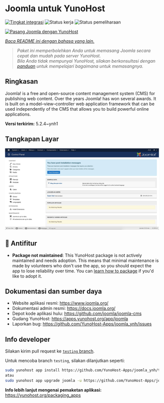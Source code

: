 <!--
N.B.: README ini dibuat secara otomatis oleh <https://github.com/YunoHost/apps/tree/master/tools/readme_generator>
Ini TIDAK boleh diedit dengan tangan.
-->

# Joomla untuk YunoHost

[![Tingkat integrasi](https://apps.yunohost.org/badge/integration/joomla)](https://ci-apps.yunohost.org/ci/apps/joomla/)
![Status kerja](https://apps.yunohost.org/badge/state/joomla)
![Status pemeliharaan](https://apps.yunohost.org/badge/maintained/joomla)

[![Pasang Joomla dengan YunoHost](https://install-app.yunohost.org/install-with-yunohost.svg)](https://install-app.yunohost.org/?app=joomla)

*[Baca README ini dengan bahasa yang lain.](./ALL_README.md)*

> *Paket ini memperbolehkan Anda untuk memasang Joomla secara cepat dan mudah pada server YunoHost.*  
> *Bila Anda tidak mempunyai YunoHost, silakan berkonsultasi dengan [panduan](https://yunohost.org/install) untuk mempelajari bagaimana untuk memasangnya.*

## Ringkasan

Joomla! is a free and open-source content management system (CMS) for publishing web content. Over the years Joomla! has won several awards. It is built on a model–view–controller web application framework that can be used independently of the CMS that allows you to build powerful online applications.


**Versi terkirim:** 5.2.4~ynh1

## Tangkapan Layar

![Tangkapan Layar pada Joomla](./doc/screenshots/screenshot.jpg)

## :red_circle: Antifitur

- **Package not maintained**: This YunoHost package is not actively maintained and needs adoption. This means that minimal maintenance is made by volunteers who don't use the app, so you should expect the app to lose reliability over time. You can [learn how to package](https://yunohost.org/packaging_apps_intro) if you'd like to adopt it.

## Dokumentasi dan sumber daya

- Website aplikasi resmi: <https://www.joomla.org/>
- Dokumentasi admin resmi: <https://docs.joomla.org/>
- Depot kode aplikasi hulu: <https://github.com/joomla/joomla-cms>
- Gudang YunoHost: <https://apps.yunohost.org/app/joomla>
- Laporkan bug: <https://github.com/YunoHost-Apps/joomla_ynh/issues>

## Info developer

Silakan kirim pull request ke [`testing` branch](https://github.com/YunoHost-Apps/joomla_ynh/tree/testing).

Untuk mencoba branch `testing`, silakan dilanjutkan seperti:

```bash
sudo yunohost app install https://github.com/YunoHost-Apps/joomla_ynh/tree/testing --debug
atau
sudo yunohost app upgrade joomla -u https://github.com/YunoHost-Apps/joomla_ynh/tree/testing --debug
```

**Info lebih lanjut mengenai pemaketan aplikasi:** <https://yunohost.org/packaging_apps>
